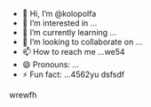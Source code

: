 - 👋 Hi, I’m @kolopolfa
- 👀 I’m interested in ...
- 🌱 I’m currently learning ...
- 💞️ I’m looking to collaborate on ...
- 📫 How to reach me ...we54
- 😄 Pronouns: ...
- ⚡ Fun fact: ...4562yu
dsfsdf
<!---werdfgdf
kolopolfa/kolopolfa is a ✨ special ✨ repository bdsfecause its `README.md` (this file) appears on your GitHub profile.5645
You can click the Preview link to take a look at your changes.
--->
wrewfh
